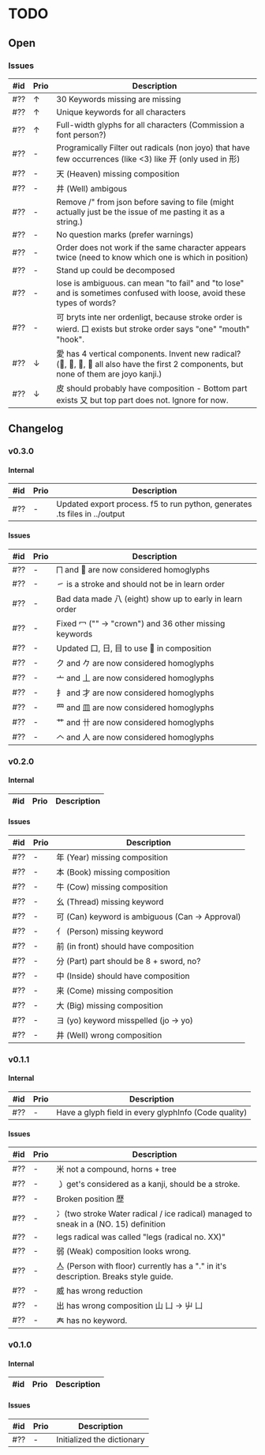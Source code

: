 # TODO

## Open

### Issues

| #id | Prio | Description                                                                                                                             |
| --- | ---- | --------------------------------------------------------------------------------------------------------------------------------------- |
| #?? | ↑    | 30 Keywords missing are missing                                                                                                         |
| #?? | ↑    | Unique keywords for all characters                                                                                                      |
| #?? | ↑    | Full-width glyphs for all characters (Commission a font person?)                                                                        |
| #?? | -    | Programically Filter out radicals (non joyo) that have few occurrences (like <3) like 开  (only used in 形)                             |
| #?? | -    | 天 (Heaven) missing composition                                                                                                         |
| #?? | -    | 井 (Well) ambigous                                                                                                                      |
| #?? | -    | Remove /" from json before saving to file (might actually just be the issue of me pasting it as a string.)                              |
| #?? | -    | No question marks (prefer warnings)                                                                                                     |
| #?? | -    | Order does not work if the same character appears twice (need to know which one is which in position)                                   |
| #?? | -    | Stand up could be decomposed                                                                                                            |
| #?? | -    | lose is ambiguous. can mean "to fail" and "to lose" and is sometimes confused with loose, avoid these types of words?                   |
| #?? | -    | 可 bryts inte ner ordenligt, because stroke order is wierd. 口 exists but stroke order says "one" "mouth" "hook".                       |
| #?? | ↓    | 愛 has 4 vertical components. Invent new radical? (𤔠, 𩰣, 爱, 受 all also have the first 2 components, but none of them are joyo kanji.) |
| #?? | ↓    | 皮 should probably have composition - Bottom part exists 又 but top part does not. Ignore for now.                                      |

## Changelog

### v0.3.0

#### Internal

| #id | Prio | Description                                                                |
| --- | ---- | -------------------------------------------------------------------------- |
| #?? | -    | Updated export process. f5 to run python, generates .ts files in ../output |

#### Issues

| #id | Prio | Description                                              |
| --- | ---- | -------------------------------------------------------- |
| #?? | -    | ⨅ and ⿙ are now considered homoglyphs                    |
| #?? | -    | ㇀ is a stroke and should not be in learn order          |
| #?? | -    | Bad data made 八 (eight) show up to early in learn order |
| #?? | -    | Fixed 冖 ("" -> "crown")  and 36 other missing keywords  |
| #?? | -    | Updated 口, 日, 目 to use ⿙ in composition               |
| #?? | -    | ク and 𠂊 are now considered homoglyphs                   |
| #?? | -    | 亠 and 丄 are now considered homoglyphs                  |
| #?? | -    | ⺘ and 才 are now considered homoglyphs                   |
| #?? | -    | ⺲ and 皿 are now considered homoglyphs                   |
| #?? | -    | 艹 and 卄 are now considered homoglyphs                  |
| #?? | -    | 𠆢 and 人 are now considered homoglyphs                   |

### v0.2.0

#### Internal

| #id | Prio | Description |
| --- | ---- | ----------- |

#### Issues

| #id | Prio | Description                                     |
| --- | ---- | ----------------------------------------------- |
| #?? | -    | 年 (Year) missing composition                   |
| #?? | -    | 本 (Book) missing composition                   |
| #?? | -    | 牛 (Cow) missing composition                    |
| #?? | -    | 幺 (Thread) missing keyword                     |
| #?? | -    | 可 (Can) keyword is ambiguous (Can -> Approval) |
| #?? | -    | 亻 (Person) missing keyword                     |
| #?? | -    | 前 (in front) should have composition           |
| #?? | -    | 分 (Part) part should be 8 + sword, no?         |
| #?? | -    | 中 (Inside) should have composition             |
| #?? | -    | 来 (Come) missing composition                   |
| #?? | -    | 大 (Big) missing composition                    |
| #?? | -    | ヨ (yo) keyword misspelled (jo -> yo)           |
| #?? | -    | 井 (Well) wrong composition                     |

### v0.1.1

#### Internal

| #id | Prio | Description                                          |
| --- | ---- | ---------------------------------------------------- |
| #?? | -    | Have a glyph field in every glyphInfo (Code quality) |

#### Issues

| #id | Prio | Description                                                                          |
| --- | ---- | ------------------------------------------------------------------------------------ |
| #?? | -    | 米 not a compound, horns + tree                                                      |
| #?? | -    | ㇁ get's considered as a kanji, should be a stroke.                                  |
| #?? | -    | Broken position 歴                                                                   |
| #?? | -    | 冫(two stroke Water radical / ice radical) managed to sneak in a (NO. 15) definition |
| #?? | -    | legs radical was called "legs (radical no. XX)"                                      |
| #?? | -    | 弱 (Weak) composition looks wrong.                                                   |
| #?? | -    | 亼 (Person with floor) currently has a "." in it's description. Breaks style guide.  |
| #?? | -    | 威 has wrong reduction                                                               |
| #?? | -    | 出 has wrong composition 山 凵 -> 屮 凵                                              |
| #?? | -    | 𡗗 has no keyword.                                                                    |

### v0.1.0

#### Internal

| #id | Prio | Description |
| --- | ---- | ----------- |

#### Issues

| #id | Prio | Description                |
| --- | ---- | -------------------------- |
| #?? | -    | Initialized the dictionary |
